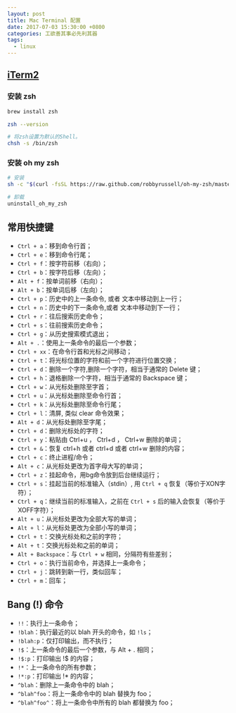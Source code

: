 ```yaml
---
layout: post
title: Mac Terminal 配置
date: 2017-07-03 15:30:00 +0800
categories: 工欲善其事必先利其器
tags:
  - linux
---
```


## [iTerm2](https://www.iterm2.com/downloads.html)

### 安装 zsh

```bash
brew install zsh

zsh --version

# 将zsh设置为默认的Shell。
chsh -s /bin/zsh
```

### 安装 oh my zsh

```bash
# 安装
sh -c "$(curl -fsSL https://raw.github.com/robbyrussell/oh-my-zsh/master/tools/install.sh)"

# 卸载
uninstall_oh_my_zsh
```

## 常用快捷键

- `Ctrl + a`：移到命令行首；
- `Ctrl + e`：移到命令行尾；
- `Ctrl + f`：按字符前移（右向）；
- `Ctrl + b`：按字符后移（左向）；
- `Alt + f`：按单词前移（右向）；
- `Alt + b`：按单词后移（左向）；
- `Ctrl + p`：历史中的上一条命令, 或者 文本中移动到上一行；
- `Ctrl + n`：历史中的下一条命令,或者 文本中移动到下一行；
- `Ctrl + r`：往后搜索历史命令；
- `Ctrl + s`：往前搜索历史命令；
- `Ctrl + g`：从历史搜索模式退出；
- `Alt + .`：使用上一条命令的最后一个参数；
- `Ctrl + xx`：在命令行首和光标之间移动；
- `Ctrl + t`：将光标位置的字符和前一个字符进行位置交换；
- `Ctrl + d`：删除一个字符,删除一个字符，相当于通常的 Delete 键；
- `Ctrl + h`：退格删除一个字符，相当于通常的 Backspace 键；
- `Ctrl + w`：从光标处删除至字首；
- `Ctrl + u`：从光标处删除至命令行首；
- `Ctrl + k`：从光标处删除至命令行尾；
- `Ctrl + l`：清屏, 类似 clear 命令效果；
- `Alt + d`：从光标处删除至字尾；
- `Ctrl + d`：删除光标处的字符；
- `Ctrl + y`：粘贴由 Ctrl+u ， Ctrl+d ， Ctrl+w 删除的单词；
- `Ctrl + &`：恢复 ctrl+h 或者 ctrl+d 或者 ctrl+w 删除的内容；
- `Ctrl + c`：终止进程/命令；
- `Alt + c`：从光标处更改为首字母大写的单词；
- `Ctrl + z`：挂起命令，用bg命令放到后台继续运行；
- `Ctrl + s`：挂起当前的标准输入（stdin）, 用 `Ctrl + q` 恢复（等价于XON字符）；
- `Ctrl + q`：继续当前的标准输入，之前在 `Ctrl + s` 后的输入会恢复（等价于XOFF字符）；
- `Alt + u`：从光标处更改为全部大写的单词；
- `Alt + l`：从光标处更改为全部小写的单词；
- `Ctrl + t`：交换光标处和之前的字符；
- `Alt + t`：交换光标处和之前的单词；
- `Alt + Backspace`：与 `Ctrl + w` 相同，分隔符有些差别；
- `Ctrl + o`：执行当前命令，并选择上一条命令；
- `Ctrl + j`：跳转到新一行，类似回车；
- `Ctrl + m`：回车；

## Bang (!) 命令

- `!!`：执行上一条命令；
- `!blah`：执行最近的以 blah 开头的命令，如 `!ls`；
- `!blah:p`：仅打印输出，而不执行；
- `!$`：上一条命令的最后一个参数，与 Alt + . 相同；
- `!$:p`：打印输出 !$ 的内容；
- `!*`：上一条命令的所有参数；
- `!*:p`：打印输出 !* 的内容；
- `^blah`：删除上一条命令中的 blah；
- `^blah^foo`：将上一条命令中的 blah 替换为 foo；
- `^blah^foo^`：将上一条命令中所有的 blah 都替换为 foo；
